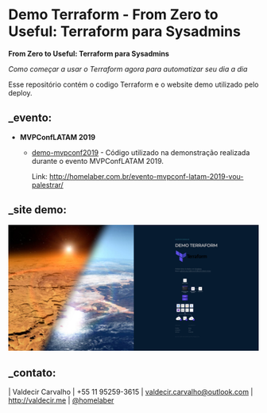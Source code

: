 # Demo Terraform - From Zero to Useful: Terraform para Sysadmins

**From Zero to Useful: Terraform para Sysadmins** 

_Como começar a usar o Terraform agora para automatizar seu dia a dia_

Esse repositório contém o codigo Terraform e o website demo utilizado pelo deploy.

## _evento:

- **MVPConfLATAM 2019**
  - [demo-mvpconf2019](https://github.com/valdecircarvalho/terraform-demo/tree/master/demo-mvpconf2019) - Código utilizado na demonstração realizada durante o evento MVPConfLATAM 2019.

    Link: http://homelaber.com.br/evento-mvpconf-latam-2019-vou-palestrar/


## _site demo:

![Site Demo](/images/demo.jpg)

## _contato:

| Valdecir Carvalho | +55 11 95259-3615 | valdecir.carvalho@outlook.com | http://valdecir.me | [@homelaber](https://twitter.com/homelaber)